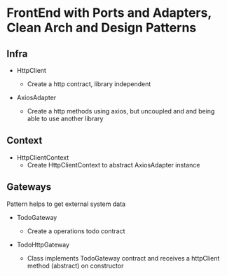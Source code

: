 # FrontEnd with Ports and Adapters, Clean Arch and Design Patterns

## Infra
- HttpClient
    - Create a http contract, library independent

- AxiosAdapter
    - Create a http methods using axios, but uncoupled and and being able to use another library

## Context
- HttpClientContext
    - Create HttpClientContext to abstract AxiosAdapter instance

## Gateways
Pattern helps to get external system data

- TodoGateway
    - Create a operations todo contract

- TodoHttpGateway
    - Class implements TodoGateway contract and receives a httpClient method (abstract) on constructor